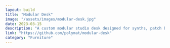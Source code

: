 ```yaml
---
layout: build
title: "Modular Desk"
image: "/assets/images/modular-desk.jpg"
date: 2023-03-15
description: "A custom modular studio desk designed for synths, patch bays, and rack gear."
link: "https://github.com/polymat/modular-desk"
category: "Furniture"
---
```

